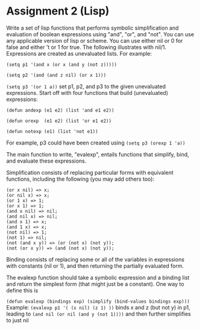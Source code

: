 # Assignment 2 (Lisp)

Write a set of lisp functions that performs symbolic simplification and evaluation of boolean expressions using "and", "or", and "not". You can use any applicable version of lisp or scheme. You can use either nil or 0 for false and either 't or 1 for true. The following illustrates with nil/1.
Expressions are created as unevaluated lists. For example:

 `(setq p1 '(and x (or x (and y (not z)))))`
 
 `(setq p2 '(and (and z nil) (or x 1)))`
 
 `(setq p3 '(or 1 a))`
set p1, p2, and p3 to the given unevaluated expressions. Start off with four functions that build (unevaluated) expressions:

 `(defun andexp (e1 e2) (list 'and e1 e2))`
 
 `(defun orexp  (e1 e2) (list 'or e1 e2))`
 
 `(defun notexp (e1) (list 'not e1))`
 
For example, p3 could have been created using `(setq p3 (orexp 1 'a))`

The main function to write, "evalexp", entails functions that simplify, bind, and evaluate these expressions.

Simplification consists of replacing particular forms with equivalent functions, including the following (you may add others too):

    (or x nil) => x; 
    (or nil x) => x;
    (or 1 x) => 1;
    (or x 1) => 1;
    (and x nil) => nil; 
    (and nil x) => nil;
    (and x 1) => x; 
    (and 1 x) => x;
    (not nil) => 1;
    (not 1) => nil;
    (not (and x y)) => (or (not x) (not y));
    (not (or x y)) => (and (not x) (not y));
    
Binding consists of replacing some or all of the variables in expressions with constants (nil or 1), and then returning the partially evaluated form.

The evalexp function should take a symbolic expression and a binding list and return the simplest form (that might just be a constant). One way to define this is

  `(defun evalexp (bindings exp) (simplify (bind-values bindings exp)))`
Example: `(evalexp p1 '( (x nil) (z 1) ))` binds x and z (but not y) in p1, leading to `(and nil (or nil (and y (not 1))))` and then further simplifies to just nil
